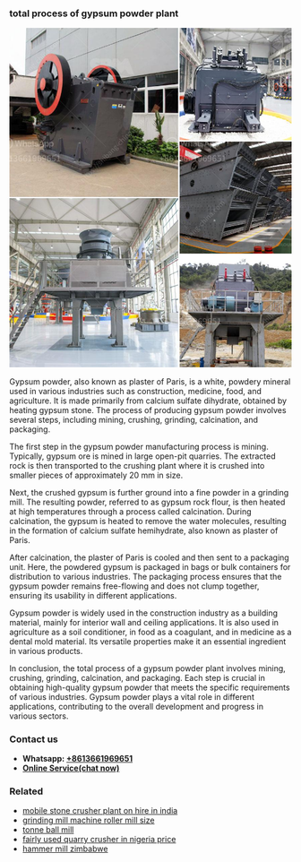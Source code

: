 <h3>total process of gypsum powder plant</h3><img src='1708408731.jpg' alt=''><p>Gypsum powder, also known as plaster of Paris, is a white, powdery mineral used in various industries such as construction, medicine, food, and agriculture. It is made primarily from calcium sulfate dihydrate, obtained by heating gypsum stone. The process of producing gypsum powder involves several steps, including mining, crushing, grinding, calcination, and packaging.</p><p>The first step in the gypsum powder manufacturing process is mining. Typically, gypsum ore is mined in large open-pit quarries. The extracted rock is then transported to the crushing plant where it is crushed into smaller pieces of approximately 20 mm in size.</p><p>Next, the crushed gypsum is further ground into a fine powder in a grinding mill. The resulting powder, referred to as gypsum rock flour, is then heated at high temperatures through a process called calcination. During calcination, the gypsum is heated to remove the water molecules, resulting in the formation of calcium sulfate hemihydrate, also known as plaster of Paris.</p><p>After calcination, the plaster of Paris is cooled and then sent to a packaging unit. Here, the powdered gypsum is packaged in bags or bulk containers for distribution to various industries. The packaging process ensures that the gypsum powder remains free-flowing and does not clump together, ensuring its usability in different applications.</p><p>Gypsum powder is widely used in the construction industry as a building material, mainly for interior wall and ceiling applications. It is also used in agriculture as a soil conditioner, in food as a coagulant, and in medicine as a dental mold material. Its versatile properties make it an essential ingredient in various products.</p><p>In conclusion, the total process of a gypsum powder plant involves mining, crushing, grinding, calcination, and packaging. Each step is crucial in obtaining high-quality gypsum powder that meets the specific requirements of various industries. Gypsum powder plays a vital role in different applications, contributing to the overall development and progress in various sectors.</p><h3>Contact us</h3><ul><li><strong>Whatsapp:&nbsp;<a href="https://wa.me/8613661969651">+8613661969651</a></strong></li><li><a href="https://swt.shibang-china.com/?git&amp;zhl&amp;total process of gypsum powder plant"><strong>Online Service(chat now)</strong></a></li></ul><h3>Related</h3><ul><li><a href='mobile stone crusher plant on hire in india.md'>mobile stone crusher plant on hire in india</a></li><li><a href='grinding mill machine roller mill size.md'>grinding mill machine roller mill size</a></li><li><a href='tonne ball mill.md'>tonne ball mill</a></li><li><a href='fairly used quarry crusher in nigeria price.md'>fairly used quarry crusher in nigeria price</a></li><li><a href='hammer mill zimbabwe.md'>hammer mill zimbabwe</a></li></ul>
